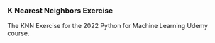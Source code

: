 ### K Nearest Neighbors Exercise 

The KNN Exercise for the 2022 Python for Machine Learning Udemy course.